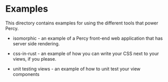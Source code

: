 # Examples

This directory contains examples for using the different tools that power Percy.

- isomorphic - an example of a Percy front-end web application that has server side rendering.

- css-in-rust - an example of how you can write your CSS next to your views, if you please.

- unit testing views - an example of how to unit test your view components
